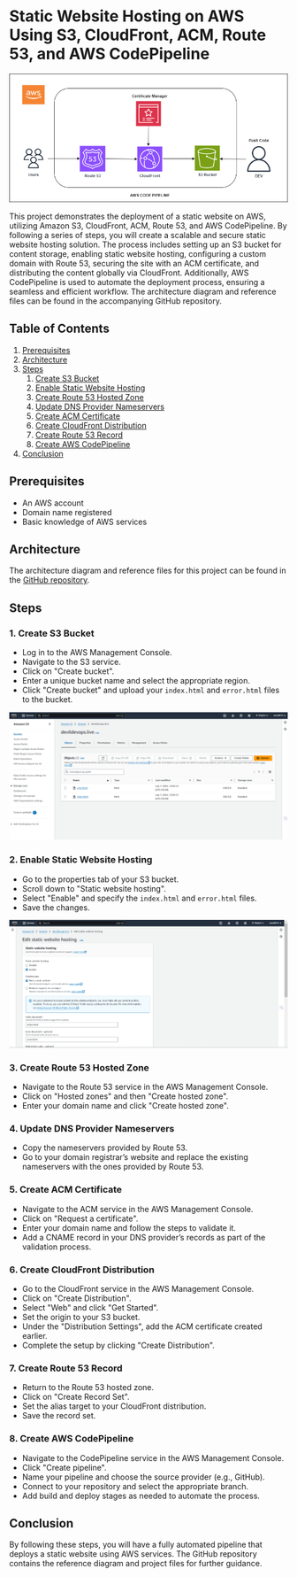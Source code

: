 # Static Website Hosting on AWS Using S3, CloudFront, ACM, Route 53, and AWS CodePipeline


![architecture](project.png)


This project demonstrates the deployment of a static website on AWS, utilizing Amazon S3, CloudFront, ACM, Route 53, and AWS CodePipeline. By following a series of steps, you will create a scalable and secure static website hosting solution. The process includes setting up an S3 bucket for content storage, enabling static website hosting, configuring a custom domain with Route 53, securing the site with an ACM certificate, and distributing the content globally via CloudFront. Additionally, AWS CodePipeline is used to automate the deployment process, ensuring a seamless and efficient workflow. The architecture diagram and reference files can be found in the accompanying GitHub repository.

## Table of Contents

1. [Prerequisites](#prerequisites)
2. [Architecture](#architecture)
3. [Steps](#steps)
    1. [Create S3 Bucket](#create-s3-bucket)
    2. [Enable Static Website Hosting](#enable-static-website-hosting)
    3. [Create Route 53 Hosted Zone](#create-route-53-hosted-zone)
    4. [Update DNS Provider Nameservers](#update-dns-provider-nameservers)
    5. [Create ACM Certificate](#create-acm-certificate)
    6. [Create CloudFront Distribution](#create-cloudfront-distribution)
    7. [Create Route 53 Record](#create-route-53-record)
    8. [Create AWS CodePipeline](#create-aws-codepipeline)
4. [Conclusion](#conclusion)

## Prerequisites

- An AWS account
- Domain name registered
- Basic knowledge of AWS services

## Architecture

The architecture diagram and reference files for this project can be found in the [GitHub repository](https://github.com/saurabhshende13/Static-Website-Hosting-on-AWS-Using-S3-CloudFront-ACM-Route-53-and-AWS-CodePipeline.git).

## Steps

### 1. Create S3 Bucket

- Log in to the AWS Management Console.
- Navigate to the S3 service.
- Click on "Create bucket".
- Enter a unique bucket name and select the appropriate region.
- Click "Create bucket" and upload your `index.html` and `error.html` files to the bucket.

![Step-1](Step-1.png)

### 2. Enable Static Website Hosting

- Go to the properties tab of your S3 bucket.
- Scroll down to "Static website hosting".
- Select "Enable" and specify the `index.html` and `error.html` files.
- Save the changes.

![Step-2](Step-2.png)

### 3. Create Route 53 Hosted Zone

- Navigate to the Route 53 service in the AWS Management Console.
- Click on "Hosted zones" and then "Create hosted zone".
- Enter your domain name and click "Create hosted zone".

### 4. Update DNS Provider Nameservers

- Copy the nameservers provided by Route 53.
- Go to your domain registrar’s website and replace the existing nameservers with the ones provided by Route 53.

### 5. Create ACM Certificate

- Navigate to the ACM service in the AWS Management Console.
- Click on "Request a certificate".
- Enter your domain name and follow the steps to validate it.
- Add a CNAME record in your DNS provider’s records as part of the validation process.

### 6. Create CloudFront Distribution

- Go to the CloudFront service in the AWS Management Console.
- Click on "Create Distribution".
- Select "Web" and click "Get Started".
- Set the origin to your S3 bucket.
- Under the "Distribution Settings", add the ACM certificate created earlier.
- Complete the setup by clicking "Create Distribution".

### 7. Create Route 53 Record

- Return to the Route 53 hosted zone.
- Click on "Create Record Set".
- Set the alias target to your CloudFront distribution.
- Save the record set.

### 8. Create AWS CodePipeline

- Navigate to the CodePipeline service in the AWS Management Console.
- Click "Create pipeline".
- Name your pipeline and choose the source provider (e.g., GitHub).
- Connect to your repository and select the appropriate branch.
- Add build and deploy stages as needed to automate the process.

## Conclusion

By following these steps, you will have a fully automated pipeline that deploys a static website using AWS services. The GitHub repository contains the reference diagram and project files for further guidance.
